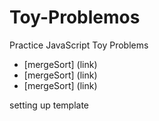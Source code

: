 # Toy-Problemos
Practice JavaScript Toy Problems

* [mergeSort] (link)
* [mergeSort] (link)
* [mergeSort] (link)

setting up template
